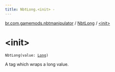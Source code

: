 ```yaml
---
title: NbtLong.<init> - 
---
```


[br.com.gamemods.nbtmanipulator](../index.html) / [NbtLong](index.html) / [&lt;init&gt;](./-init-.html)

# &lt;init&gt;

`NbtLong(value: `[`Long`](https://kotlinlang.org/api/latest/jvm/stdlib/kotlin/-long/index.html)`)`

A tag which wraps a long value.

